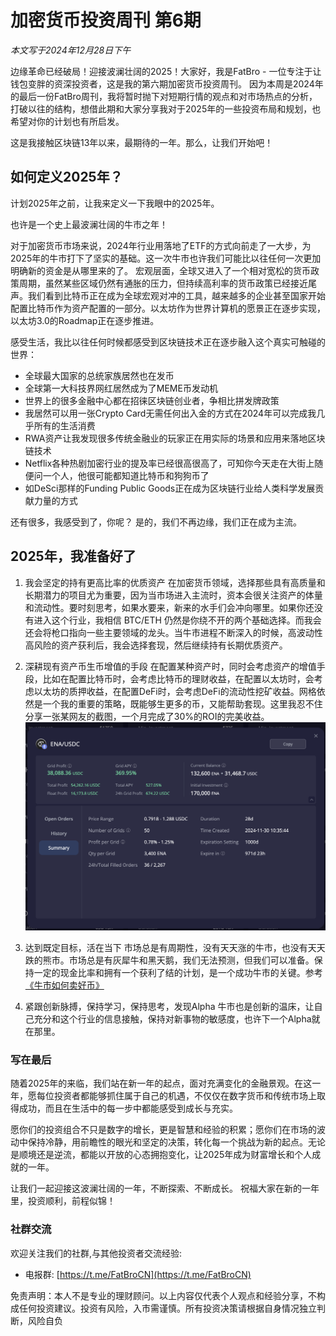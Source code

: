 # 加密货币投资周刊 第6期

_本文写于2024年12月28日下午_

边缘革命已经破局！迎接波澜壮阔的2025！大家好，我是FatBro - 一位专注于让钱包变胖的资深投资者，这是我的第六期加密货币投资周刊。
因为本周是2024年的最后一份FatBro周刊，我将暂时抛下对短期行情的观点和对市场热点的分析，打破以往的结构，想借此期和大家分享我对于2025年的一些投资布局和规划，也希望对你的计划也有所启发。

这是我接触区块链13年以来，最期待的一年。那么，让我们开始吧！

## 如何定义2025年？

计划2025年之前，让我来定义一下我眼中的2025年。

也许是一个史上最波澜壮阔的牛市之年！

对于加密货币市场来说，2024年行业用落地了ETF的方式向前走了一大步，为2025年的牛市打下了坚实的基础。这一次牛市也许我们可能比以往任何一次更加明确新的资金是从哪里来的了。
宏观层面，全球又进入了一个相对宽松的货币政策周期，虽然某些区域仍然有通胀的压力，但持续高利率的货币政策已经接近尾声。我们看到比特币正在成为全球宏观对冲的工具，越来越多的企业甚至国家开始配置比特币作为资产配置的一部分。以太坊作为世界计算机的愿景正在逐步实现，以太坊3.0的Roadmap正在逐步推进。

感受生活，我比以往任何时候都感受到区块链技术正在逐步融入这个真实可触碰的世界：
- 全球最大国家的总统家族居然也在发币
- 全球第一大科技界网红居然成为了MEME币发动机
- 世界上的很多金融中心都在招徕区块链创业者，争相比拼发牌政策
- 我居然可以用一张Crypto Card无需任何出入金的方式在2024年可以完成我几乎所有的生活消费
- RWA资产让我发现很多传统金融业的玩家正在用实际的场景和应用来落地区块链技术
- Netflix各种热剧加密行业的提及率已经很高很高了，可知你今天走在大街上随便问一个人，他很可能都知道比特币和狗狗币了
- 如DeSci那样的Funding Public Goods正在成为区块链行业给人类科学发展贡献力量的方式

还有很多，我感受到了，你呢？ 是的，我们不再边缘，我们正在成为主流。

## 2025年，我准备好了

1. 我会坚定的持有更高比率的优质资产
在加密货币领域，选择那些具有高质量和长期潜力的项目尤为重要，因为当市场进入主流时，资本会很关注资产的体量和流动性。要时刻思考，如果水要来，新来的水手们会冲向哪里。如果你还没有进入这个行业，我相信 BTC/ETH 仍然是你绕不开的两个基础选择。而我会还会将枪口指向一些主要领域的龙头。当牛市进程不断深入的时候，高波动性高风险的资产获利后，我会选择套现，然后继续持有长期优质资产。

2. 深耕现有资产币生币增值的手段
在配置某种资产时，同时会考虑资产的增值手段，比如在配置比特币时，会考虑比特币的理财收益，在配置以太坊时，会考虑以太坊的质押收益，在配置DeFi时，会考虑DeFi的流动性挖矿收益。网格依然是一个我的重要的策略，既能够生更多的币，又能帮助套现。这里我忍不住分享一张某网友的截图，一个月完成了30%的ROI的完美收益。
![alt text](image.png)

3. 达到既定目标，活在当下
市场总是有周期性，没有天天涨的牛市，也没有天天跌的熊市。市场总是有灰犀牛和黑天鹅，我们无法预测，但我们可以准备。保持一定的现金比率和拥有一个获利了结的计划，是一个成功牛市的关键。参考[《牛市如何卖好币》](https://fatbrozh.substack.com/p/6d0)

4. 紧跟创新脉搏，保持学习，保持思考，发现Alpha
牛市也是创新的温床，让自己充分和这个行业的信息接触，保持对新事物的敏感度，也许下一个Alpha就在那里。


### 写在最后

随着2025年的来临，我们站在新一年的起点，面对充满变化的金融景观。在这一年，愿每位投资者都能够抓住属于自己的机遇，不仅仅在数字货币和传统市场上取得成功，而且在生活中的每一步中都能感受到成长与充实。

愿你们的投资组合不只是数字的增长，更是智慧和经验的积累；愿你们在市场的波动中保持冷静，用前瞻性的眼光和坚定的决策，转化每一个挑战为新的起点。无论是顺境还是逆流，都能以开放的心态拥抱变化，让2025年成为财富增长和个人成就的一年。

让我们一起迎接这波澜壮阔的一年，不断探索、不断成长。
祝福大家在新的一年里，投资顺利，前程似锦！


### 社群交流
欢迎关注我们的社群,与其他投资者交流经验:
- 电报群: [https://t.me/FatBroCN](https://t.me/FatBroCN)

免责声明：本人不是专业的理财顾问。以上内容仅代表个人观点和经验分享，不构成任何投资建议。投资有风险，入市需谨慎。所有投资决策请根据自身情况独立判断，风险自负
